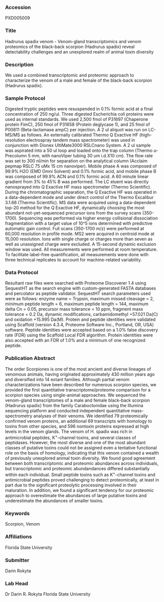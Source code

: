 ### Accession
PXD005009

### Title
Hadrurus spadix venom -  Venom-gland transcriptomics and venom proteomics of the black-back scorpion (Hadrurus spadix) reveal detectability challenges and an unexplored realm of animal toxin diversity

### Description
We used a combined transcriptomic and proteomic approach to characterize the venom of a male and female of the black-back scorpion (Hadrurus spadix).

### Sample Protocol
Digested tryptic peptides were resuspended in 0.1% formic acid at a final concentration of 250 ng/ul. Three digested Escherichia coli proteins were used as internal standards. We used 2,500 fmol of P31697 (Chaperone protein FimC), 250 fmol of P31658 (Protein deglycase 1), and 25 fmol of P00811 (Beta-lactamase ampC) per injection. A 2 ul aliquot was run on LC-MS/MS as follows. An externally calibrated Thermo Q Exactive HF (high-resolution electrospray tandem mass spectrometer) was used in conjunction with Dionex UltiMate3000 RSLCnano System. A 2 ul sample was aspirated into a 50 ul loop and loaded onto the trap column (Thermo u-Precolumn 5 mm, with nanoViper tubing 30 um i.d.X10 cm). The flow rate was set to 300 nl/min for separation on the analytical column (Acclaim pepmap RSLC 75 uMx 15 cm nanoviper). Mobile phase A was composed of 99.9% H2O (EMD Omni Solvent) and 0.1% formic acid, and mobile phase B was composed of 99.9% ACN and 0.1% formic acid. A 60 minute linear gradient from 3% to 45% B was performed. The LC eluent was directly nanosprayed into Q Exactive HF mass spectrometer (Thermo Scientific). During the chromatographic separation, the Q Exactive HF was operated in a data-dependent mode and under direct control of the Thermo Excalibur 3.1.66 (Thermo Scientific). MS data were acquired using a data-dependent top-20 method for the Q Exactive HF, dynamically choosing the most abundant not-yet-sequenced precursor ions from the survey scans (350-1700). Sequencing was performed via higher energy collisional dissociation fragmentation with a target value of 10^5 ions determined with predictive automatic gain control. Full scans (350-1700 m/z) were performed at 60,000 resolution in profile mode. MS2 were acquired in centroid mode at 15,000 resolution. Ions with single charge or charges more than seven as well as unassigned charge were excluded. A 15-second dynamic exclusion window was used. All measurements were performed at room temperature. To facilitate label-free quantification, all measurements were done with three technical replicates to account for machine-related variability.

### Data Protocol
Resultant raw files were searched with Proteome Discoverer 1.4 using SequestHT as the search engine with custom-generated FASTA databases and percolator as peptide validator. SequestHT search parameters used were as follows: enzyme name = Trypsin, maximum missed cleavage = 2, minimum peptide length = 6, maximum peptide length = 144, maximum delta Cn = 0.05, precursor mass tolerance = 10 ppm, fragment mass tolerance = 0.2 Da, dynamic modifications,  carbamidomethyl +57.021 Da(C) and oxidation +15.995 Da(M). Protein and peptide identities were validated using Scaffold (version 4.3.4, Proteome Software Inc., Portland, OR, USA) software. Peptide identities were accepted based on a 1.0% false discovery rate (FDR) using the Scaffold Local FDR algorithm. Protein identities were also accepted with an FDR of 1.0% and a minimum of one recognized peptide.

### Publication Abstract
The order Scorpiones is one of the most ancient and diverse lineages of venomous animals, having originated approximately 430 million years ago and diversified into 14 extant families. Although partial venom characterizations have been described for numerous scorpion species, we provided the first quantitative transcriptome/proteome comparison for a scorpion species using single-animal approaches. We sequenced the venom-gland transcriptomes of a male and female black-back scorpion (Hadrurus spadix) from the family Caraboctonidae using the Illumina sequencing platform and conducted independent quantitative mass-spectrometry analyses of their venoms. We identified 79 proteomically confirmed venom proteins, an additional 69 transcripts with homology to toxins from other species, and 596 nontoxin proteins expressed at high levels in the venom glands. The venom of H.&#xa0;spadix was rich in antimicrobial peptides, K<sup>+</sup>-channel toxins, and several classes of peptidases. However, the most diverse and one of the most abundant classes of putative toxins could not be assigned even a tentative functional role on the basis of homology, indicating that this venom contained a wealth of previously unexplored animal toxin diversity. We found good agreement between both transcriptomic and proteomic abundances across individuals, but transcriptomic and proteomic abundandances differed substantially within each individual. Small peptide toxins such as K<sup>+</sup>-channel toxins and antimicrobial peptides proved challenging to detect proteomically, at least in part due to the significant proteolytic processing involved in their maturation. In addition, we found a significant tendency for our proteomic approach to overestimate the abundances of large putative toxins and underestimate the abundances of smaller toxins.

### Keywords
Scorpion, Venom

### Affiliations
Florida State University

### Submitter
Darin Rokyta

### Lab Head
Dr Darin R. Rokyta
Florida State University


